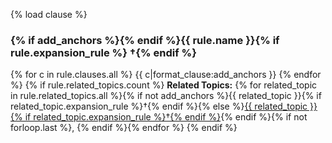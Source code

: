 {% load clause %}
### {% if add_anchors %}<a id="{{ rule.anchor_id }}"></a>{% endif %}{{ rule.name }}{% if rule.expansion_rule %} †{% endif %}
{% for c in rule.clauses.all %}
{{ c|format_clause:add_anchors }}
{% endfor %}
{% if rule.related_topics.count %}
**Related Topics:** {% for related_topic in rule.related_topics.all %}{% if not add_anchors %}{{ related_topic }}{% if related_topic.expansion_rule %}†{% endif %}{% else %}<a href="#{{ related_topic.anchor_id }}">{{ related_topic }}{% if related_topic.expansion_rule %}†{% endif %}</a>{% endif %}{% if not forloop.last %}, {% endif %}{% endfor %}
{% endif %}